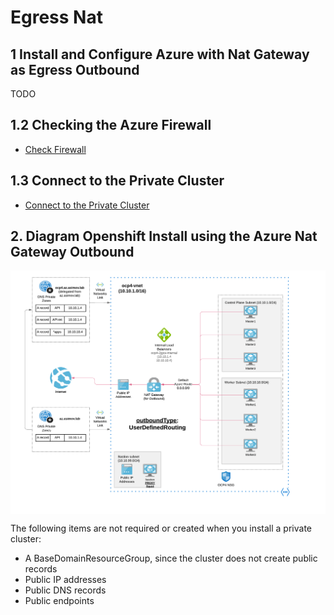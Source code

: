 # Egress Nat

## 1 Install and Configure Azure with Nat Gateway as Egress Outbound

TODO

## 1.2 Checking the Azure Firewall

* [Check Firewall](/docs/check_firewall.md)

## 1.3 Connect to the Private Cluster

* [Connect to the Private Cluster](/docs/connect-private-cluster.md)

## 2. Diagram Openshift Install using the Azure Nat Gateway Outbound

<img align="center" width="750" src="pics/egress_azure_nat_gw.png">

The following items are not required or created when you install a private cluster:

* A BaseDomainResourceGroup, since the cluster does not create public records
* Public IP addresses
* Public DNS records
* Public endpoints

